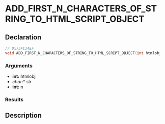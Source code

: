 # ADD_FIRST_N_CHARACTERS_OF_STRING_TO_HTML_SCRIPT_OBJECT

## Declaration
```cpp
// 0x75FC34EF
void ADD_FIRST_N_CHARACTERS_OF_STRING_TO_HTML_SCRIPT_OBJECT(int htmlobj, char* str, int n);
```

### Arguments
- **int:** htmlobj
- **char*:** str
- **int:** n

### Results

## Description
